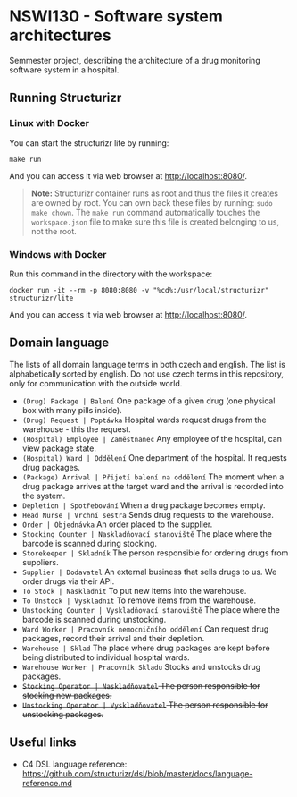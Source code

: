# NSWI130 - Software system architectures

Semmester project, describing the architecture of a drug monitoring software system in a hospital.


## Running Structurizr

### Linux with Docker

You can start the structurizr lite by running:

    make run

And you can access it via web browser at [http://localhost:8080/](http://localhost:8080/).

> **Note:** Structurizr container runs as root and thus the files it creates are owned by root. You can own back these files by running: `sudo make chown`. The `make run` command automatically touches the `workspace.json` file to make sure this file is created belonging to us, not the root.


### Windows with Docker

Run this command in the directory with the workspace:

	docker run -it --rm -p 8080:8080 -v "%cd%:/usr/local/structurizr" structurizr/lite

And you can access it via web browser at [http://localhost:8080/](http://localhost:8080/).	

## Domain language

The lists of all domain language terms in both czech and english. The list is alphabetically sorted by english. Do not use czech terms in this repository, only for communication with the outside world.

- `(Drug) Package | Balení` One package of a given drug (one physical box with many pills inside).
- `(Drug) Request | Poptávka` Hospital wards request drugs from the warehouse - this the request.
- `(Hospital) Employee | Zaměstnanec` Any employee of the hospital, can view package state.
- `(Hospital) Ward | Oddělení` One department of the hospital. It requests drug packages.
- `(Package) Arrival | Přijetí balení na oddělení` The moment when a drug package arrives at the target ward and the arrival is recorded into the system.
- `Depletion | Spotřebování` When a drug package becomes empty.
- `Head Nurse | Vrchní sestra` Sends drug requests to the warehouse.
- `Order | Objednávka` An order placed to the supplier.
- `Stocking Counter | Naskladňovací stanoviště` The place where the barcode is scanned during stocking.
- `Storekeeper | Skladník` The person responsible for ordering drugs from suppliers.
- `Supplier | Dodavatel` An external business that sells drugs to us. We order drugs via their API.
- `To Stock | Naskladnit` To put new items into the warehouse.
- `To Unstock | Vyskladnit` To remove items from the warehouse.
- `Unstocking Counter | Vyskladňovací stanoviště` The place where the barcode is scanned during unstocking.
- `Ward Worker | Pracovník nemocničního oddělení` Can request drug packages, record their arrival and their depletion.
- `Warehouse | Sklad` The place where drug packages are kept before being distributed to individual hospital wards.
- `Warehouse Worker | Pracovník Skladu` Stocks and unstocks drug packages.
- ~~`Stocking Operator | Naskladňovatel` The person responsible for stocking new packages.~~
- ~~`Unstocking Operator | Vyskladňovatel` The person responsible for unstocking packages.~~


## Useful links

- C4 DSL language reference: https://github.com/structurizr/dsl/blob/master/docs/language-reference.md
